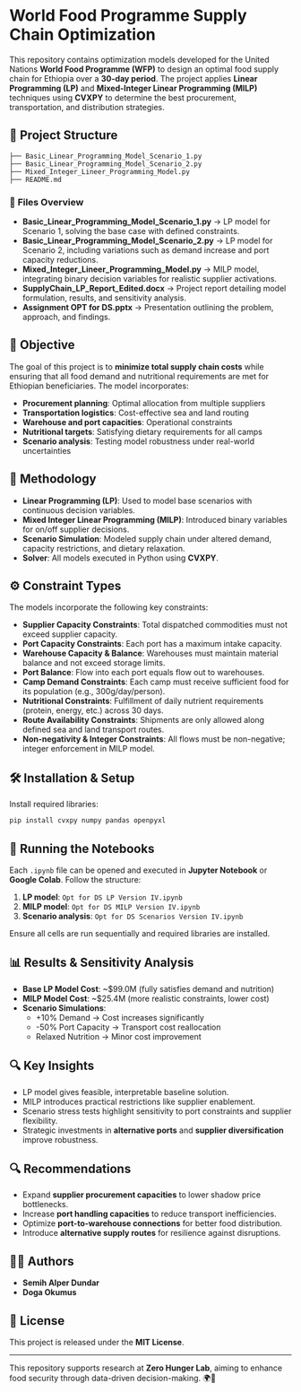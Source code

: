 # World Food Programme Supply Chain Optimization

This repository contains optimization models developed for the United Nations **World Food Programme (WFP)** to design an optimal food supply chain for Ethiopia over a **30-day period**. The project applies **Linear Programming (LP)** and **Mixed-Integer Linear Programming (MILP)** techniques using **CVXPY** to determine the best procurement, transportation, and distribution strategies.

## 📂 Project Structure

```
├── Basic_Linear_Programming_Model_Scenario_1.py
├── Basic_Linear_Programming_Model_Scenario_2.py
├── Mixed_Integer_Lineer_Programming_Model.py
├── README.md
```

### 📌 **Files Overview**

- **Basic_Linear_Programming_Model_Scenario_1.py** → LP model for Scenario 1, solving the base case with defined constraints.
- **Basic_Linear_Programming_Model_Scenario_2.py** → LP model for Scenario 2, including variations such as demand increase and port capacity reductions.
- **Mixed_Integer_Lineer_Programming_Model.py** → MILP model, integrating binary decision variables for realistic supplier activations.
- **SupplyChain_LP_Report_Edited.docx** → Project report detailing model formulation, results, and sensitivity analysis.
- **Assignment OPT for DS.pptx** → Presentation outlining the problem, approach, and findings.

## 🎯 Objective

The goal of this project is to **minimize total supply chain costs** while ensuring that all food demand and nutritional requirements are met for Ethiopian beneficiaries. The model incorporates:

- **Procurement planning**: Optimal allocation from multiple suppliers
- **Transportation logistics**: Cost-effective sea and land routing
- **Warehouse and port capacities**: Operational constraints
- **Nutritional targets**: Satisfying dietary requirements for all camps
- **Scenario analysis**: Testing model robustness under real-world uncertainties

## 🔬 Methodology

- **Linear Programming (LP)**: Used to model base scenarios with continuous decision variables.
- **Mixed Integer Linear Programming (MILP)**: Introduced binary variables for on/off supplier decisions.
- **Scenario Simulation**: Modeled supply chain under altered demand, capacity restrictions, and dietary relaxation.
- **Solver**: All models executed in Python using **CVXPY**.

## ⚙️ Constraint Types

The models incorporate the following key constraints:

- **Supplier Capacity Constraints**: Total dispatched commodities must not exceed supplier capacity.
- **Port Capacity Constraints**: Each port has a maximum intake capacity.
- **Warehouse Capacity & Balance**: Warehouses must maintain material balance and not exceed storage limits.
- **Port Balance**: Flow into each port equals flow out to warehouses.
- **Camp Demand Constraints**: Each camp must receive sufficient food for its population (e.g., 300g/day/person).
- **Nutritional Constraints**: Fulfillment of daily nutrient requirements (protein, energy, etc.) across 30 days.
- **Route Availability Constraints**: Shipments are only allowed along defined sea and land transport routes.
- **Non-negativity & Integer Constraints**: All flows must be non-negative; integer enforcement in MILP model.

## 🛠️ Installation & Setup

Install required libraries:
```bash
pip install cvxpy numpy pandas openpyxl
```

## 🚀 Running the Notebooks
Each `.ipynb` file can be opened and executed in **Jupyter Notebook** or **Google Colab**. Follow the structure:
1. **LP model**: `Opt for DS LP Version IV.ipynb`
2. **MILP model**: `Opt for DS MILP Version IV.ipynb`
3. **Scenario analysis**: `Opt for DS Scenarios Version IV.ipynb`

Ensure all cells are run sequentially and required libraries are installed.

## 📊 Results & Sensitivity Analysis

- **Base LP Model Cost**: ~$99.0M (fully satisfies demand and nutrition)
- **MILP Model Cost**: ~$25.4M (more realistic constraints, lower cost)
- **Scenario Simulations**:
  - +10% Demand → Cost increases significantly
  - -50% Port Capacity → Transport cost reallocation
  - Relaxed Nutrition → Minor cost improvement

## 🔍 Key Insights
- LP model gives feasible, interpretable baseline solution.
- MILP introduces practical restrictions like supplier enablement.
- Scenario stress tests highlight sensitivity to port constraints and supplier flexibility.
- Strategic investments in **alternative ports** and **supplier diversification** improve robustness.


## 🔍 Recommendations

- Expand **supplier procurement capacities** to lower shadow price bottlenecks.
- Increase **port handling capacities** to reduce transport inefficiencies.
- Optimize **port-to-warehouse connections** for better food distribution.
- Introduce **alternative supply routes** for resilience against disruptions.

## 👨‍💻 Authors
- **Semih Alper Dundar**
- **Doga Okumus**   

## 📝 License
This project is released under the **MIT License**.

---

This repository supports research at **Zero Hunger Lab**, aiming to enhance food security through data-driven decision-making. 🌍🍲

